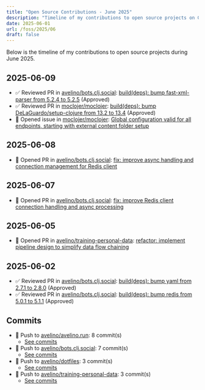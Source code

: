 ```yaml
---
title: "Open Source Contributions - June 2025"
description: "Timeline of my contributions to open source projects on GitHub during June 2025."
date: 2025-06-01
url: /foss/2025/06
draft: false
---
```


Below is the timeline of my contributions to open source projects during June 2025.

## 2025-06-09

- ✅ Reviewed PR in [avelino/bots.clj.social](https://github.com/avelino/bots.clj.social): [build(deps): bump fast-xml-parser from 5.2.4 to 5.2.5](https://github.com/avelino/bots.clj.social/pull/182#pullrequestreview-2909651835) (Approved)
- ✅ Reviewed PR in [moclojer/moclojer](https://github.com/moclojer/moclojer): [build(deps): bump DeLaGuardo/setup-clojure from 13.2 to 13.4](https://github.com/moclojer/moclojer/pull/327#pullrequestreview-2910557138) (Approved)
- 🐛 Opened issue in [moclojer/moclojer](https://github.com/moclojer/moclojer): [Global configuration valid for all endpoints, starting with external content folder setup](https://github.com/moclojer/moclojer/issues/328)

## 2025-06-08

- 🔀 Opened PR in [avelino/bots.clj.social](https://github.com/avelino/bots.clj.social): [fix: improve async handling and connection management for Redis client](https://github.com/avelino/bots.clj.social/pull/181)

## 2025-06-07

- 🔀 Opened PR in [avelino/bots.clj.social](https://github.com/avelino/bots.clj.social): [fix: improve Redis client connection handling and async processing](https://github.com/avelino/bots.clj.social/pull/180)

## 2025-06-05

- 🔀 Opened PR in [avelino/training-personal-data](https://github.com/avelino/training-personal-data): [refactor: implement pipeline design to simplify data flow chaining](https://github.com/avelino/training-personal-data/pull/8)

## 2025-06-02

- ✅ Reviewed PR in [avelino/bots.clj.social](https://github.com/avelino/bots.clj.social): [build(deps): bump yaml from 2.7.1 to 2.8.0](https://github.com/avelino/bots.clj.social/pull/177#pullrequestreview-2887664998) (Approved)
- ✅ Reviewed PR in [avelino/bots.clj.social](https://github.com/avelino/bots.clj.social): [build(deps): bump redis from 5.0.1 to 5.1.1](https://github.com/avelino/bots.clj.social/pull/179#pullrequestreview-2887663210) (Approved)

## Commits

- 🔨 Push to [avelino/avelino.run](https://github.com/avelino/avelino.run): 8 commit(s)
  - [See commits](https://github.com/avelino/avelino.run/commits?author=avelino&since=2025-06-01T00:00:00Z&until=2025-06-30T23:59:59Z)
- 🔨 Push to [avelino/bots.clj.social](https://github.com/avelino/bots.clj.social): 7 commit(s)
  - [See commits](https://github.com/avelino/bots.clj.social/commits?author=avelino&since=2025-06-01T00:00:00Z&until=2025-06-30T23:59:59Z)
- 🔨 Push to [avelino/dotfiles](https://github.com/avelino/dotfiles): 3 commit(s)
  - [See commits](https://github.com/avelino/dotfiles/commits?author=avelino&since=2025-06-01T00:00:00Z&until=2025-06-30T23:59:59Z)
- 🔨 Push to [avelino/training-personal-data](https://github.com/avelino/training-personal-data): 3 commit(s)
  - [See commits](https://github.com/avelino/training-personal-data/commits?author=avelino&since=2025-06-01T00:00:00Z&until=2025-06-30T23:59:59Z)


